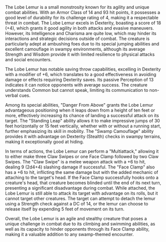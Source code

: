 The Lobe Lemur is a small monstrosity known for its agility and unique combat abilities. With an Armor Class of 14 and 93 hit points, it possesses a good level of durability for its challenge rating of 4, making it a respectable threat in combat. The Lobe Lemur excels in Dexterity, boasting a score of 18 (+4), which grants it good agility in both attacks and evasive maneuvers. However, its Intelligence and Charisma are quite low, which may hinder its interactions and strategic decisions outside of combat. The creature is particularly adept at ambushing foes due to its special jumping abilities and excellent camouflage in swampy environments, although its average Strength and Wisdom provide it with limited resilience to physical attacks and social encounters.

The Lobe Lemur has notable saving throw capabilities, excelling in Dexterity with a modifier of +6, which translates to a good effectiveness in avoiding damage or effects requiring Dexterity saves. Its passive Perception of 13 indicates it can notice opponents with average success. The creature understands Common but cannot speak, limiting its communication to non-verbal cues.

Among its special abilities, "Danger From Above" grants the Lobe Lemur advantageous positioning when it leaps down from a height of ten feet or more, effectively increasing its chance of landing a successful attack on its target. The "Standing Leap" ability allows it to make impressive jumps of 30 feet horizontally or 15 feet vertically, whether with or without a running start, further emphasizing its skill in mobility. The "Swamp Camouflage" ability provides it with advantage on Dexterity (Stealth) checks in swampy terrains, making it exceptionally good at hiding.

In terms of actions, the Lobe Lemur can perform a "Multiattack," allowing it to either make three Claw Swipes or one Face Clamp followed by two Claw Swipes. The "Claw Swipe" is a melee weapon attack with a +6 to hit, dealing 9 (2d4+4) slashing damage if successful. The "Face Clamp" also has a +6 to hit, inflicting the same damage but with the added mechanic of attaching to the target's head. If the Face Clamp successfully hooks onto a creature's head, that creature becomes blinded until the end of its next turn, presenting a significant disadvantage during combat. While attached, the Lobe Lemur is still able to attack its target with advantage on its rolls, but it cannot target other creatures. The target can attempt to detach the lemur using a Strength check against a DC of 14, or the lemur can choose to release itself by expending 5 feet of movement on its turn.

Overall, the Lobe Lemur is an agile and stealthy creature that poses a unique challenge in combat due to its climbing and swimming abilities, as well as its capacity to hinder opponents through its Face Clamp ability, making it a valuable addition to any swamp-themed encounter.